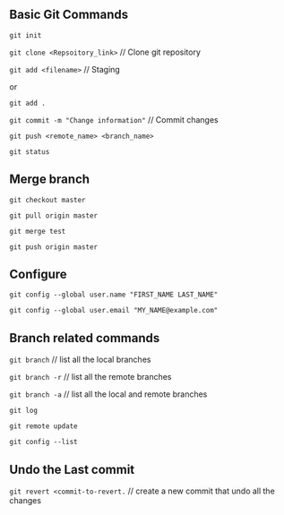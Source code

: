 

## Basic Git Commands

`git init`

`git clone <Repsoitory_link>`          // Clone git repository


`git add <filename>`                  // Staging

or

`git add .`

`git commit -m "Change information"`  // Commit changes

`git push <remote_name> <branch_name>`

`git status`

## Merge branch

`git checkout master`

`git pull origin master`

`git merge test`

`git push origin master`

## Configure

`git config --global user.name "FIRST_NAME LAST_NAME"`

`git config --global user.email "MY_NAME@example.com"`

## Branch related commands

`git branch`      // list all the local branches

`git branch -r`   // list all the remote branches   

`git branch -a`	  // list all the local and remote branches

`git log`

`git remote update`

`git config --list`

## Undo the Last commit
`git revert <commit-to-revert.`  // create a new commit that undo all the changes
